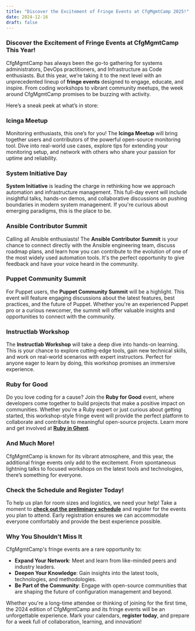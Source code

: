 ```yaml
---
title: "Discover the Excitement of Fringe Events at CfgMgmtCamp 2025!"
date: 2024-12-16
draft: false
---
```




### Discover the Excitement of Fringe Events at CfgMgmtCamp This Year!

CfgMgmtCamp has always been the go-to gathering for systems administrators, DevOps practitioners, and Infrastructure as Code  enthusiasts. But this year, we’re taking it to the next level with an unprecedented lineup of **fringe events** designed to engage, educate, and inspire. From coding workshops to vibrant community meetups, the week around CfgMgmtCamp promises to be buzzing with activity.

Here’s a sneak peek at what’s in store:



### **Icinga Meetup**
Monitoring enthusiasts, this one’s for you! The **Icinga Meetup** will bring together users and contributors of the powerful open-source monitoring tool. Dive into real-world use cases, explore tips for extending your monitoring setup, and network with others who share your passion for uptime and reliability.


### **System Initiative Day**
**System Initiative** is leading the charge in rethinking how we approach automation and infrastructure management. This full-day event will include insightful talks, hands-on demos, and collaborative discussions on pushing boundaries in modern system management. If you're curious about emerging paradigms, this is the place to be.


### **Ansible Contributor Summit**
Calling all Ansible enthusiasts! The **Ansible Contributor Summit** is your chance to connect directly with the Ansible engineering team, discuss roadmap plans, and learn how you can contribute to the evolution of one of the most widely used automation tools. It's the perfect opportunity to give feedback and have your voice heard in the community.


### **Puppet Community Summit**
For Puppet users, the **Puppet Community Summit** will be a highlight. This event will feature engaging discussions about the latest features, best practices, and the future of Puppet. Whether you're an experienced Puppet pro or a curious newcomer, the summit will offer valuable insights and opportunities to connect with the community.


### **Instructlab Workshop**
The **Instructlab Workshop** will take a deep dive into hands-on learning. This is your chance to explore cutting-edge tools, gain new technical skills, and work on real-world scenarios with expert instructors. Perfect for anyone eager to learn by doing, this workshop promises an immersive experience.



### **Ruby for Good**
Do you love coding for a cause? Join the **Ruby for Good** event, where developers come together to build projects that make a positive impact on communities. Whether you're a Ruby expert or just curious about getting started, this workshop-style fringe event will provide the perfect platform to collaborate and contribute to meaningful open-source projects. Learn more and get involved at **[Ruby in Ghent](https://rubyinghent.org/)**.

### **And Much More!**

CfgMgmtCamp is known for its vibrant atmosphere, and this year, the additional fringe events only add to the excitement. From spontaneous lightning talks to focused workshops on the latest tools and technologies, there’s something for everyone.


### **Check the Schedule and Register Today!**

To help us plan for room sizes and logistics, we need your help! Take a moment to **[check out the preliminary schedule](https://cfp.cfgmgmtcamp.org/ghent2025/schedule/)** and register for the events you plan to attend. Early registration ensures we can accommodate everyone comfortably and provide the best experience possible.


### Why You Shouldn’t Miss It

CfgMgmtCamp's fringe events are a rare opportunity to:
- **Expand Your Network**: Meet and learn from like-minded peers and industry leaders.
- **Deepen Your Knowledge**: Gain insights into the latest tools, technologies, and methodologies.
- **Be Part of the Community**: Engage with open-source communities that are shaping the future of configuration management and beyond.

Whether you're a long-time attendee or thinking of joining for the first time, the 2024 edition of CfgMgmtCamp and its fringe events will be an unforgettable experience. Mark your calendars, **register today**, and prepare for a week full of collaboration, learning, and innovation!

